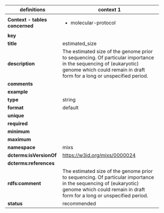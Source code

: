 

| definitions | context 1 |
|-|-|
| **Context - tables concerned** | <ul><li>molecular-protocol</li></ul> |
| **key** |  |
| **title** | estimated_size |
| **description** | The estimated size of the genome prior to sequencing. Of particular importance in the sequencing of (eukaryotic) genome which could remain in draft form for a long or unspecified period. |
| **comments** |  |
| **example** |  |
| **type** | string |
| **format** | default |
| **unique** |  |
| **required** |  |
| **minimum** |  |
| **maximum** |  |
| **namespace** | mixs |
| **dcterms:isVersionOf** | https://w3id.org/mixs/0000024 |
| **dcterms:references** |  |
| **rdfs:comment** | The estimated size of the genome prior to sequencing. Of particular importance in the sequencing of (eukaryotic) genome which could remain in draft form for a long or unspecified period. |
| **status** | recommended |
